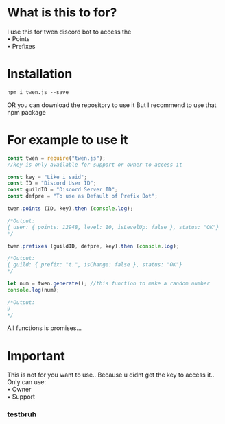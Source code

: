# What is this to for?

I use this for twen discord bot to access the</br>
• Points</br>
• Prefixes</br>

# Installation

`npm i twen.js --save`

OR you can download the repository to use it
But I recommend to use that npm package

# For example to use it

```js
const twen = require("twen.js");
//key is only available for support or owner to access it

const key = "Like i said";
const ID = "Discord User ID";
const guildID = "Discord Server ID";
const defpre = "To use as Default of Prefix Bot";

twen.points (ID, key).then (console.log);

/*Output:
{ user: { points: 12948, level: 10, isLevelUp: false }, status: "OK"}
*/

twen.prefixes (guildID, defpre, key).then (console.log);

/*Output:
{ guild: { prefix: "t.", isChange: false }, status: "OK"}
*/

let num = twen.generate(); //this function to make a random number
console.log(num);

/*Output:
9
*/
```
All functions is promises...
# Important

This is not for you want to use.. 
Because u didnt get the key to access it..
Only can use:</br>
• Owner</br>
• Support</br>

### testbruh
